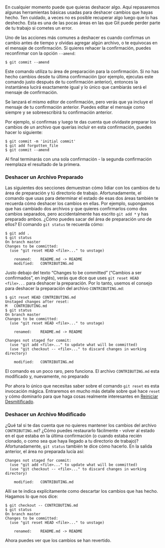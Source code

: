 En cualquier momento puede que quieras deshacer algo. Aquí repasaremos algunas herramientas básicas usadas para deshacer cambios que hayas hecho. Ten cuidado, a veces no es posible recuperar algo luego que lo has deshecho. Esta es una de las pocas áreas en las que Git puede perder parte de tu trabajo si cometes un error.

Uno de las acciones más comunes a deshacer es cuando confirmas un cambio antes de tiempo y olvidas agregar algún archivo, o te equivocas en el mensaje de confirmación. Si quieres rehacer la confirmación, puedes reconfirmar con la opción `--amend`:

```console
$ git commit --amend
```

Este comando utiliza tu área de preparación para la confirmación. Si no has hecho cambios desde tu última confirmación (por ejemplo, ejecutas este comando justo después de tu confirmación anterior), entonces la instantánea lucirá exactamente igual y lo único que cambiarás será el mensaje de confirmación.

Se lanzará el mismo editor de confirmación, pero verás que ya incluye el mensaje de tu confirmación anterior. Puedes editar el mensaje como siempre y se sobreescribirá tu confirmación anterior.

Por ejemplo, si confirmas y luego te das cuenta que olvidaste preparar los cambios de un archivo que querías incluir en esta confirmación, puedes hacer lo siguiente:

```console
$ git commit -m 'initial commit'
$ git add forgotten_file
$ git commit --amend
```

Al final terminarás con una sola confirmación - la segunda confirmación reemplaza el resultado de la primera.

### Deshacer un Archivo Preparado

Las siguientes dos secciones demuestran cómo lidiar con los cambios de tu área de preparación y tú directorio de trabajo. Afortunadamente, el comando que usas para determinar el estado de esas dos áreas también te recuerda cómo deshacer los cambios en ellas. Por ejemplo, supongamos que has cambiado dos archivos y que quieres confirmarlos como dos cambios separados, pero accidentalmente has escrito `git add *` y has preparado ambos. ¿Cómo puedes sacar del área de preparación uno de ellos? El comando `git status` te recuerda cómo:

```console
$ git add .
$ git status
On branch master
Changes to be committed:
  (use "git reset HEAD <file>..." to unstage)

    renamed:    README.md -> README
    modified:   CONTRIBUTING.md
```

Justo debajo del texto “Changes to be committed” (“Cambios a ser confirmados”, en inglés), verás que dice que uses `git reset HEAD <file>...` para deshacer la preparación. Por lo tanto, usemos el consejo para deshacer la preparación del archivo `CONTRIBUTING.md`:

```console
$ git reset HEAD CONTRIBUTING.md
Unstaged changes after reset:
M	CONTRIBUTING.md
$ git status
On branch master
Changes to be committed:
  (use "git reset HEAD <file>..." to unstage)

    renamed:    README.md -> README

Changes not staged for commit:
  (use "git add <file>..." to update what will be committed)
  (use "git checkout -- <file>..." to discard changes in working directory)

    modified:   CONTRIBUTING.md
```

El comando es un poco raro, pero funciona. El archivo `CONTRIBUTING.md` esta modificado y, nuevamente, no preparado

Por ahora lo único que necesitas saber sobre el comando `git reset` es esta invocación mágica. Entraremos en mucho más detalle sobre qué hace `reset` y cómo dominarlo para que haga cosas realmente interesantes en [Reiniciar Desmitificado](https://git-scm.com/book/es/v2/ch00/r_git_reset).

### Deshacer un Archivo Modificado

¿Qué tal si te das cuenta que no quieres mantener los cambios del archivo `CONTRIBUTING.md`? ¿Cómo puedes restaurarlo fácilmente - volver al estado en el que estaba en la última confirmación (o cuando estaba recién clonado, o como sea que haya llegado a tu directorio de trabajo)? Afortunadamente, `git status` también te dice cómo hacerlo. En la salida anterior, el área no preparada lucía así:

```console
Changes not staged for commit:
  (use "git add <file>..." to update what will be committed)
  (use "git checkout -- <file>..." to discard changes in working directory)

    modified:   CONTRIBUTING.md
```

Allí se te indica explícitamente como descartar los cambios que has hecho. Hagamos lo que nos dice:

```console
$ git checkout -- CONTRIBUTING.md
$ git status
On branch master
Changes to be committed:
  (use "git reset HEAD <file>..." to unstage)

    renamed:    README.md -> README
```

Ahora puedes ver que los cambios se han revertido.